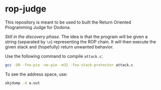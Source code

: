 # rop-judge
This repository is meant to be used to built the Return Oriented Programming Judge for Dodona.

*Still in the discovery phase.* The idea is that the program will be given a string (separated by `\n`) representing the ROP chain. It will then execute the given stack and (hopefully) return unwanted behavior.

Use the following command to compile `attack.c`:
```bash
gcc -O0 -fno-pie -no-pie -m32 -fno-stack-protector attack.c
```
To see the address space, use:
```bash
objdump -d a.out
```


